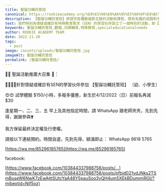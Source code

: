 ```yaml
---
title: 聖誕功輔託管班
canonical: https://rookieacademy.org/%E8%81%96%E8%AA%95%E5%8A%9F%E8%BC%94%E8%A8%97%E7%AE%A1%E7%8F%AD/
description: 【聖誕功輔託管班】將提供各種聖誕節主題的活動和課程，既有有趣的遊戲和手工藝活動，也有適應性的學習任務和挑戰。這些活動旨在激發學習伙伴的創造力和參與度，同時培養他們的社交和溝通能力。我們相信每位學習伙伴都擁有獨特的潛能和價值，而這個特別的班級將為他們提供一個包容性和支持性的環境，讓他們在聖誕季節中感受到歡樂和成就感。如果您的孩子是懷疑或確診有SEN的學習伙伴，我們鼓勵您讓他們參加【聖誕功輔託管班】，我們將竭誠為他們提供所需的支持和關愛。
text: 我們特別為懷疑或確診有特殊教育需求（SEN）的學習伙伴設立了一個特別的活動，即【聖誕功輔託管班】。這個班級專為幼兒和小學生設計，旨在提供適合他們特殊需求的支援和輔導。在這個課程中，我們將與學習伙伴緊密合作，共同探索和發展他們的學習能力和技能。我們的專業教師和輔導人員將提供個別化的指導，以確保每位學習伙伴都能夠在溫暖和支持的環境中實現他們的學習目標。
keywords: 聖誕功輔託管班,觀塘,功課輔導,特殊教育,specialeducationalneeds
author: ROOKIE ACADEMY TEAM
date: 2022-11-28
tags:
  - post
image: /assets/uploads/聖誕功輔託管班.jpg
imageAlt: 聖誕功輔託管班
permalink: /聖誕功輔託管班/
---
```

🎅🏻 聖誕活動推廣大召集 🥳：

👶🏼👧🏼針對懷疑或確診有SEN的學習伙伴參加 【聖誕功輔託管班】 （幼、小學生）

😍😍 試學體驗 $150/小時，多報多優惠，新生於4/12/2022（日）前報名再減 $30

逢星期一、二、三、五 早上及其他指定時間，請 WhatsApp 跟老師夾夾，先到先得，謝謝參與❣️

我方保留最終決定權及行使權。

請按以下連結預約。時間自選，先到先得，額滿即止：
 WhatsApp 9618 5765 

[https://wa.me/85296185765](https://wa.me/85296185765)

facebook:

[https://www.facebook.com/103844337988758/posts/...](https://www.facebook.com/103844337988758/posts/pfbid021ydJNks2TSmBuseW6NwK7zEwAjttSUtcYaA48Y5pauSoo3yQH4um5XEkBDummiRGl/?mibextid=Nif5oz)